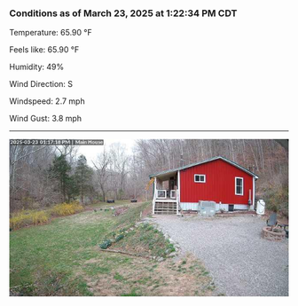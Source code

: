 ### Conditions as of March 23, 2025 at 1:22:34 PM CDT 

Temperature: 65.90 &deg;F

Feels like: 65.90 &deg;F

Humidity: 49%

Wind Direction: S

Windspeed: 2.7 mph

Wind Gust: 3.8 mph

---

<img src="./images/latest.jpeg"/>

